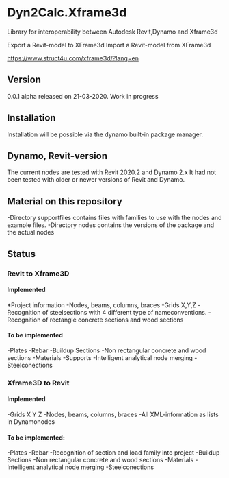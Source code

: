 # Dyn2Calc.Xframe3d
Library for interoperability between Autodesk Revit,Dynamo and Xframe3d

Export a Revit-model to XFrame3d
Import a Revit-model from XFrame3d

https://www.struct4u.com/xframe3d/?lang=en 

## Version
0.0.1 alpha released on 21-03-2020. Work in progress

## Installation
Installation will be possible via the dynamo built-in package manager.

## Dynamo, Revit-version
The current nodes are tested with Revit 2020.2 and Dynamo 2.x
It had not been tested with older or newer versions of Revit and Dynamo.

## Material on this repository
-Directory supportfiles contains files with families to use with the nodes and example files.
-Directory nodes contains the versions of the package and the actual nodes


## Status

### Revit to Xframe3D

#### Implemented
*Project information
-Nodes, beams, columns, braces
-Grids X,Y,Z
-Recognition of steelsections with 4 different type of nameconventions.
-Recognition of rectangle concrete sections and wood sections

#### To be implemented
-Plates
-Rebar
-Buildup Sections
-Non rectangular concrete and wood sections
-Materials
-Supports
-Intelligent analytical node merging
-Steelconections

### Xframe3D to Revit

#### Implemented
-Grids X Y Z
-Nodes, beams, columns, braces
-All XML-information as lists in Dynamonodes

#### To be implemented:
-Plates
-Rebar
-Recognition of section and load family into project
-Buildup Sections
-Non rectangular concrete and wood sections
-Materials
-Intelligent analytical node merging
-Steelconections





